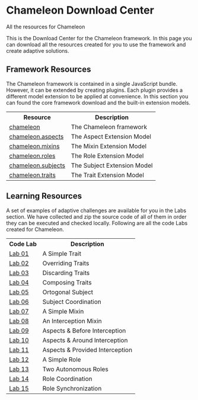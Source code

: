 # Chameleon Download Center

<p class="lead">All the resources for Chameleon</p>

This is the Download Center for the Chameleon framework. In this page you can download all the resources created for you to use the framework and create adaptive solutions.

## Framework Resources

The Chameleon framework is contained in a single JavaScript bundle. However, it can be extended by creating plugins. Each plugin provides a different model extension to be applied at convenience. In this section you can found the core framework download and the built-in extension models.

<table data-category="Code">
  <tr>
    <th>Resource</th>
    <th>Description</th>
  </tr>
  <tr>
    <td>
      <a href="../../resources/downloads/libs/origami.chameleon.zip"
         target="_blank"
         class="download">chameleon</a>
      </td>
    <td>The Chameleon framework</td>
  </tr>
  <tr>
    <td><a href="../../resources/downloads/libs/origami.chameleon.aspects.zip"
         target="_blank"
         class="download">chameleon.aspects</a>
    </td>
    <td>The Aspect Extension Model</td>
  </tr>
  <tr>
    <td><a href="../../resources/downloads/libs/origami.chameleon.mixins.zip"
        target="_blank"
        class="download">chameleon.mixins</a>
    </td>
    <td>The Mixin Extension Model</td>
  </tr>
  <tr>
    <td><a href="../../resources/downloads/libs/origami.chameleon.roles.zip"
      target="_blank"
      class="download">chameleon.roles</a>
    </td>
    <td>The Role Extension Model</td>
  </tr>
  <tr>
    <td><a href="../../resources/downloads/libs/origami.chameleon.subjects.zip"
      target="_blank"
      class="download">chameleon.subjects</a>
    </td>
    <td>The Subject Extension Model</td>
  </tr>
  <tr>
    <td><a href="../../resources/downloads/libs/origami.chameleon.traits.zip"
      target="_blank"
      class="download">chameleon.traits</a>
    </td>
    <td>The Trait Extension Model</td>
  </tr>
</table>

## Learning Resources

A set of examples of adaptive challenges are available for you in the Labs section. We have collected and zip the source code of all of them in order they can be executed and checked locally. Following are all the code Labs created for Chameleon.

<table data-category="Labs">
  <tr>
    <th>Code Lab</th>
    <th>Description</th>
  </tr>
  <tr>
    <td><a class="download" href="../../resources/downloads/labs/lab.01.zip">Lab 01</a></td>
    <td>A Simple Trait</td>
  </tr>
  <tr>
    <td><a class="download" href="../../resources/downloads/labs/lab.02.zip">Lab 02</a></td>
    <td>Overriding Traits</td>
  </tr>
  <tr>
    <td><a class="download" href="../../resources/downloads/labs/lab.03.zip">Lab 03</a></td>
    <td>Discarding Traits</td>
  </tr>
  <tr>
    <td><a class="download" href="../../resources/downloads/labs/lab.04.zip">Lab 04</a></td>
    <td>Composing Traits</td>
  </tr>
  <tr>
    <td><a class="download" href="../../resources/downloads/labs/lab.05.zip">Lab 05</a></td>
    <td>Ortogonal Subject</td>
  </tr>
  <tr>
    <td><a class="download" href="../../resources/downloads/labs/lab.06.zip">Lab 06</a></td>
    <td>Subject Coordination</td>
  </tr>
  <tr>
    <td><a class="download" href="../../resources/downloads/labs/lab.07.zip">Lab 07</a></td>
    <td>A Simple Mixin</td>
  </tr>
  <tr>
    <td><a class="download" href="../../resources/downloads/labs/lab.08.zip">Lab 08</a></td>
    <td>An Interception Mixin</td>
  </tr>
  <tr>
    <td><a class="download" href="../../resources/downloads/labs/lab.09.zip">Lab 09</a></td>
    <td>Aspects & Before Interception</td>
  </tr>
  <tr>
    <td><a class="download" href="../../resources/downloads/labs/lab.10.zip">Lab 10</a></td>
    <td>Aspects & Around Interception</td>
  </tr>
  <tr>
    <td><a class="download" href="../../resources/downloads/labs/lab.11.zip">Lab 11</a></td>
    <td>Aspects & Provided Interception</td>
  </tr>
  <tr>
    <td><a class="download" href="../../resources/downloads/labs/lab.12.zip">Lab 12</a></td>
    <td>A Simple Role</td>
  </tr>
  <tr>
    <td><a class="download" href="../../resources/downloads/labs/lab.13.zip">Lab 13</a></td>
    <td>Two Autonomous Roles</td>
  </tr>
  <tr>
    <td><a class="download" href="../../resources/downloads/labs/lab.14.zip">Lab 14</a></td>
    <td>Role Coordination</td>
  </tr>
  <tr>
    <td><a class="download" href="../../resources/downloads/labs/lab.15.zip">Lab 15</a></td>
    <td>Role Synchronization</td>
  </tr>
</table>

<div class="see-also">
  <div class="controls">
    <a href="doc.html#Start:First-Steps" class="control previous"></a>
    <a href="doc.html#Development:Overview" class="control next"></a>
  </div>
</div>
